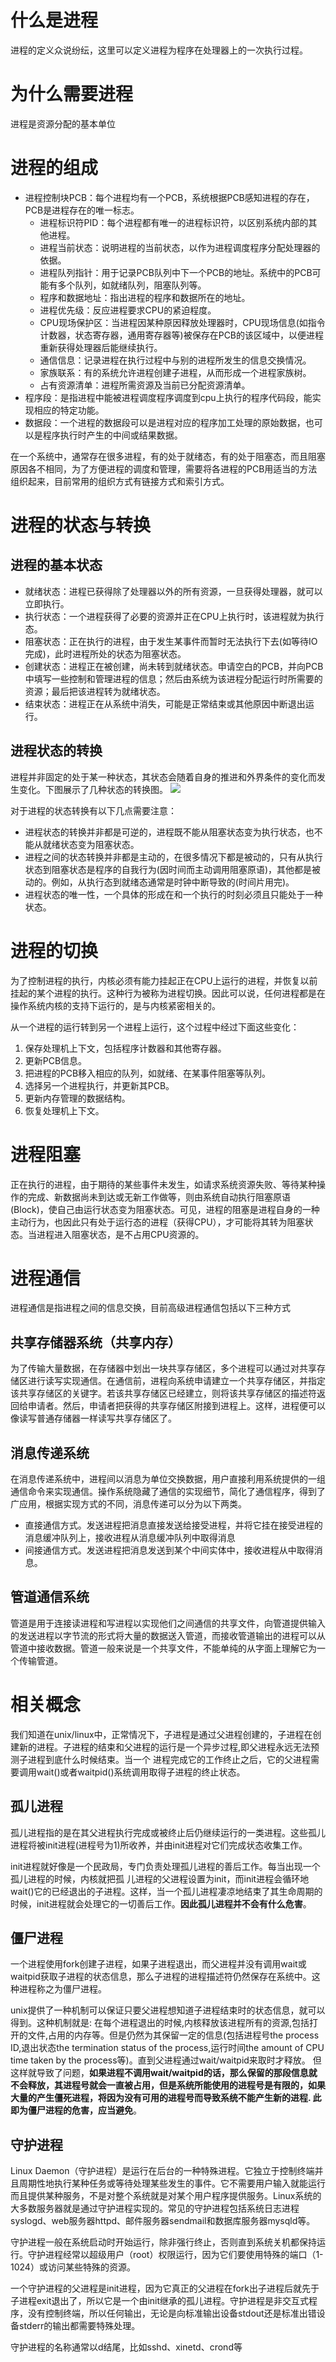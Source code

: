 # 什么是进程
进程的定义众说纷纭，这里可以定义进程为程序在处理器上的一次执行过程。

# 为什么需要进程
进程是资源分配的基本单位

# 进程的组成
- 进程控制块PCB：每个进程均有一个PCB，系统根据PCB感知进程的存在，PCB是进程存在的唯一标志。
	- 进程标识符PID：每个进程都有唯一的进程标识符，以区别系统内部的其他进程。
	- 进程当前状态：说明进程的当前状态，以作为进程调度程序分配处理器的依据。
	- 进程队列指针：用于记录PCB队列中下一个PCB的地址。系统中的PCB可能有多个队列，如就绪队列，阻塞队列等。
	- 程序和数据地址：指出进程的程序和数据所在的地址。
	- 进程优先级：反应进程要求CPU的紧迫程度。
	- CPU现场保护区：当进程因某种原因释放处理器时，CPU现场信息(如指令计数器，状态寄存器，通用寄存器等)被保存在PCB的该区域中，以便进程重新获得处理器后能继续执行。
	- 通信信息：记录进程在执行过程中与别的进程所发生的信息交换情况。
	- 家族联系：有的系统允许进程创建子进程，从而形成一个进程家族树。
	- 占有资源清单：进程所需资源及当前已分配资源清单。
- 程序段：是指进程中能被进程调度程序调度到cpu上执行的程序代码段，能实现相应的特定功能。
- 数据段：一个进程的数据段可以是进程对应的程序加工处理的原始数据，也可以是程序执行时产生的中间或结果数据。

在一个系统中，通常存在很多进程，有的处于就绪态，有的处于阻塞态，而且阻塞原因各不相同，为了方便进程的调度和管理，需要将各进程的PCB用适当的方法组织起来，目前常用的组织方式有链接方式和索引方式。

# 进程的状态与转换
## 进程的基本状态
- 就绪状态：进程已获得除了处理器以外的所有资源，一旦获得处理器，就可以立即执行。
- 执行状态：一个进程获得了必要的资源并正在CPU上执行时，该进程就为执行态。
- 阻塞状态：正在执行的进程，由于发生某事件而暂时无法执行下去(如等待IO完成)，此时进程所处的状态为阻塞状态。
- 创建状态：进程正在被创建，尚未转到就绪状态。申请空白的PCB，并向PCB中填写一些控制和管理进程的信息；然后由系统为该进程分配运行时所需要的资源；最后把该进程转为就绪状态。
- 结束状态：进程正在从系统中消失，可能是正常结束或其他原因中断退出运行。

## 进程状态的转换
进程并非固定的处于某一种状态，其状态会随着自身的推进和外界条件的变化而发生变化。下图展示了几种状态的转换图。
![](https://tva1.sinaimg.cn/large/008eGmZEly1gntsli6rxyj30a003wt8t.jpg)

对于进程的状态转换有以下几点需要注意：
- 进程状态的转换并非都是可逆的，进程既不能从阻塞状态变为执行状态，也不能从就绪状态变为阻塞状态。
- 进程之间的状态转换并非都是主动的，在很多情况下都是被动的，只有从执行状态到阻塞状态是程序的自我行为(因时间而主动调用阻塞原语)，其他都是被动的。例如，从执行态到就绪态通常是时钟中断导致的(时间片用完)。
- 进程状态的唯一性，一个具体的形成在和一个执行的时刻必须且只能处于一种状态。

# 进程的切换
为了控制进程的执行，内核必须有能力挂起正在CPU上运行的进程，并恢复以前挂起的某个进程的执行。这种行为被称为进程切换。因此可以说，任何进程都是在操作系统内核的支持下运行的，是与内核紧密相关的。

从一个进程的运行转到另一个进程上运行，这个过程中经过下面这些变化：  
1. 保存处理机上下文，包括程序计数器和其他寄存器。  
2. 更新PCB信息。  
3. 把进程的PCB移入相应的队列，如就绪、在某事件阻塞等队列。  
4. 选择另一个进程执行，并更新其PCB。  
5. 更新内存管理的数据结构。  
6. 恢复处理机上下文。

# 进程阻塞
正在执行的进程，由于期待的某些事件未发生，如请求系统资源失败、等待某种操作的完成、新数据尚未到达或无新工作做等，则由系统自动执行阻塞原语(Block)，使自己由运行状态变为阻塞状态。可见，进程的阻塞是进程自身的一种主动行为，也因此只有处于运行态的进程（获得CPU），才可能将其转为阻塞状态。当进程进入阻塞状态，是不占用CPU资源的。

# 进程通信
进程通信是指进程之间的信息交换，目前高级进程通信包括以下三种方式
## 共享存储器系统（共享内存）
为了传输大量数据，在存储器中划出一块共享存储区，多个进程可以通过对共享存储区进行读写实现通信。在通信前，进程向系统申请建立一个共享存储区，并指定该共享存储区的关键字。若该共享存储区已经建立，则将该共享存储区的描述符返回给申请者。然后，申请者把获得的共享存储区附接到进程上。这样，进程便可以像读写普通存储器一样读写共享存储区了。

## 消息传递系统
在消息传递系统中，进程间以消息为单位交换数据，用户直接利用系统提供的一组通信命令来实现通信。操作系统隐藏了通信的实现细节，简化了通信程序，得到了广应用，根据实现方式的不同，消息传递可以分为以下两类。
- 直接通信方式。发送进程把消息直接发送给接受进程，并将它挂在接受进程的消息缓冲队列上，接收进程从消息缓冲队列中取得消息
- 间接通信方式。发送进程把消息发送到某个中间实体中，接收进程从中取得消息。

## 管道通信系统
管道是用于连接读进程和写进程以实现他们之间通信的共享文件，向管道提供输入的发送进程以字节流的形式将大量的数据送入管道，而接收管道输出的进程可以从管道中接收数据。管道一般来说是一个共享文件，不能单纯的从字面上理解它为一个传输管道。

# 相关概念
我们知道在unix/linux中，正常情况下，子进程是通过父进程创建的，子进程在创建新的进程。子进程的结束和父进程的运行是一个异步过程,即父进程永远无法预测子进程到底什么时候结束。当一个 进程完成它的工作终止之后，它的父进程需要调用wait()或者waitpid()系统调用取得子进程的终止状态。

## 孤儿进程
孤儿进程指的是在其父进程执行完成或被终止后仍继续运行的一类进程。这些孤儿进程将被init进程(进程号为1)所收养，并由init进程对它们完成状态收集工作。

init进程就好像是一个民政局，专门负责处理孤儿进程的善后工作。每当出现一个孤儿进程的时候，内核就把孤 儿进程的父进程设置为init，而init进程会循环地wait()它的已经退出的子进程。这样，当一个孤儿进程凄凉地结束了其生命周期的时候，init进程就会处理它的一切善后工作。**因此孤儿进程并不会有什么危害**。

## 僵尸进程
一个进程使用fork创建子进程，如果子进程退出，而父进程并没有调用wait或waitpid获取子进程的状态信息，那么子进程的进程描述符仍然保存在系统中。这种进程称之为僵尸进程。

unix提供了一种机制可以保证只要父进程想知道子进程结束时的状态信息，就可以得到。这种机制就是: 在每个进程退出的时候,内核释放该进程所有的资源,包括打开的文件,占用的内存等。但是仍然为其保留一定的信息(包括进程号the process ID,退出状态the termination status of the process,运行时间the amount of CPU time taken by the process等)。直到父进程通过wait/waitpid来取时才释放。 但这样就导致了问题，**如果进程不调用wait/waitpid的话，那么保留的那段信息就不会释放，其进程号就会一直被占用，但是系统所能使用的进程号是有限的，如果大量的产生僵死进程，将因为没有可用的进程号而导致系统不能产生新的进程. 此即为僵尸进程的危害，应当避免**。

## 守护进程
Linux Daemon（守护进程）是运行在后台的一种特殊进程。它独立于控制终端并且周期性地执行某种任务或等待处理某些发生的事件。它不需要用户输入就能运行而且提供某种服务，不是对整个系统就是对某个用户程序提供服务。Linux系统的大多数服务器就是通过守护进程实现的。常见的守护进程包括系统日志进程syslogd、web服务器httpd、邮件服务器sendmail和数据库服务器mysqld等。

守护进程一般在系统启动时开始运行，除非强行终止，否则直到系统关机都保持运行。守护进程经常以超级用户（root）权限运行，因为它们要使用特殊的端口（1-1024）或访问某些特殊的资源。

一个守护进程的父进程是init进程，因为它真正的父进程在fork出子进程后就先于子进程exit退出了，所以它是一个由init继承的孤儿进程。守护进程是非交互式程序，没有控制终端，所以任何输出，无论是向标准输出设备stdout还是标准出错设备stderr的输出都需要特殊处理。

守护进程的名称通常以d结尾，比如sshd、xinetd、crond等